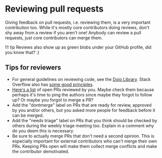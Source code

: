 # Reviewing pull requests

Giving feedback on pull requests, i.e. reviewing them, is a very important contribution too. While it's mostly core contributors doing reviews, don't shy away from a review if you aren't one! Anybody can review a pull requests, just core contributors can merge them.

!!! tip
    Reviews also show up as green blobs under your GitHub profile, did you know that? :)

## Tips for reviewers

- For general guidelines on reviewing code, see the [Dojo Library](https://orcharddojo.net/orchard-resources/CoreLibrary/DevelopmentGuidelines/CodeReview). Stack Overflow also has [some good principles](https://stackoverflow.blog/2019/09/30/how-to-make-good-code-reviews-better/).
- [Here's a list](https://github.com/OrchardCMS/OrchardCore/pulls?q=is%3Apr+is%3Aopen+reviewed-by%3A%40me) of open PRs reviewed by you. Maybe check them because perhaps it's time to ping the authors since maybe they forgot to follow up? Or maybe you forgot to merge a PR? 
- Add the "dontmerge" label on PRs that are ready for review, approved by you and/or others, but you asked more people for feedback before it can be merged.
- Add the "needs triage" label on PRs that you think should be checked by others during the weekly triage meeting too. Explain in a comment why do you deem this is necessary.
- Be sure to actually merge PRs that don't need a second opinion. This is especially important for external contributors who can't merge their own PRs. Keeping PRs open will make them collect merge conflicts and make the contributor demotivated.
